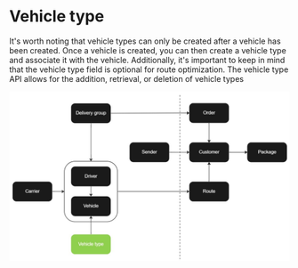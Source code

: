 # Vehicle type

It's worth noting that vehicle types can only be created after a vehicle has been created. Once a vehicle is created, you can then create a vehicle type and associate it with the vehicle. Additionally, it's important to keep in mind that the vehicle type field is optional for route optimization. The vehicle type API allows for the addition, retrieval, or deletion of vehicle types

![Vehicle type](images/flowchart_vehicle_type.jpg)
